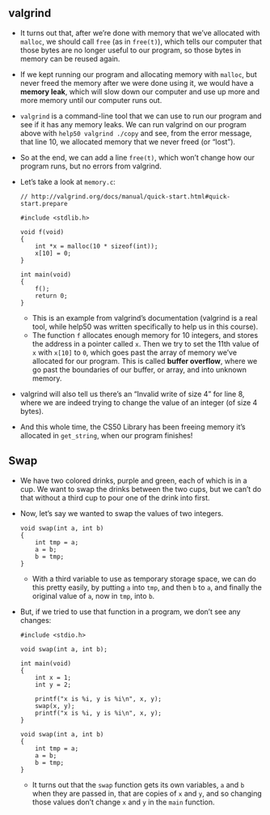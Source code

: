 
valgrind
--------

*   It turns out that, after we’re done with memory that we’ve allocated with `malloc`, we should call `free` (as in `free(t)`), which tells our computer that those bytes are no longer useful to our program, so those bytes in memory can be reused again.
*   If we kept running our program and allocating memory with `malloc`, but never freed the memory after we were done using it, we would have a **memory leak**, which will slow down our computer and use up more and more memory until our computer runs out.
*   `valgrind` is a command-line tool that we can use to run our program and see if it has any memory leaks. We can run valgrind on our program above with `help50 valgrind ./copy` and see, from the error message, that line 10, we allocated memory that we never freed (or “lost”).
*   So at the end, we can add a line `free(t)`, which won’t change how our program runs, but no errors from valgrind.
*   Let’s take a look at `memory.c`:
    
        // http://valgrind.org/docs/manual/quick-start.html#quick-start.prepare
        
        #include <stdlib.h>
        
        void f(void)
        {
            int *x = malloc(10 * sizeof(int));
            x[10] = 0;
        }
        
        int main(void)
        {
            f();
            return 0;
        }
        
    
    *   This is an example from valgrind’s documentation (valgrind is a real tool, while help50 was written specifically to help us in this course).
    *   The function `f` allocates enough memory for 10 integers, and stores the address in a pointer called `x`. Then we try to set the 11th value of `x` with `x[10]` to `0`, which goes past the array of memory we’ve allocated for our program. This is called **buffer overflow**, where we go past the boundaries of our buffer, or array, and into unknown memory.
*   valgrind will also tell us there’s an “Invalid write of size 4” for line 8, where we are indeed trying to change the value of an integer (of size 4 bytes).
*   And this whole time, the CS50 Library has been freeing memory it’s allocated in `get_string`, when our program finishes!

Swap
----

*   We have two colored drinks, purple and green, each of which is in a cup. We want to swap the drinks between the two cups, but we can’t do that without a third cup to pour one of the drink into first.
*   Now, let’s say we wanted to swap the values of two integers.
    
        void swap(int a, int b)
        {
            int tmp = a;
            a = b;
            b = tmp;
        }
        
    
    *   With a third variable to use as temporary storage space, we can do this pretty easily, by putting `a` into `tmp`, and then `b` to `a`, and finally the original value of `a`, now in `tmp`, into `b`.
*   But, if we tried to use that function in a program, we don’t see any changes:
    
        #include <stdio.h>
        
        void swap(int a, int b);
        
        int main(void)
        {
            int x = 1;
            int y = 2;
        
            printf("x is %i, y is %i\n", x, y);
            swap(x, y);
            printf("x is %i, y is %i\n", x, y);
        }
        
        void swap(int a, int b)
        {
            int tmp = a;
            a = b;
            b = tmp;
        }
        
    
    *   It turns out that the `swap` function gets its own variables, `a` and `b` when they are passed in, that are copies of `x` and `y`, and so changing those values don’t change `x` and `y` in the `main` function.
